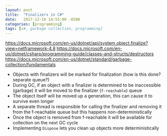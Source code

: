 ```yaml
---
layout: post
title:  "Finalizers in C#"
date:   2017-12-16 14:55:00 -0500
categories: [programming]
tags: [c#, garbage collection, programming]
---
```


https://docs.microsoft.com/en-us/dotnet/api/system.object.finalize?view=netframework-4.8
https://docs.microsoft.com/en-us/dotnet/csharp/programming-guide/classes-and-structs/destructors
https://docs.microsoft.com/en-us/dotnet/standard/garbage-collection/fundamentals

- Objects with finalizers will be marked for finalization (how is this done? separate queue?)
- During GC, if an object with a finalizer is determined to be inaccessible (garbage) it will be moved to the finalizer (`f-reachable`) queue
- The object itself will be moved up a generation, this can cause it to survive even longer
- A separate thread is responsible for calling the finalizer and removing it from the f-reachable queue but this happens non-deterministically
- Once the object is removed from f-reachable it will be available for collection on the next GC cycle
- Implementing `Dispose` lets you clean up objects more deterministically
